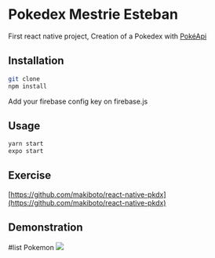 # Pokedex Mestrie Esteban

First react native project,
Creation of a Pokedex with [PokéApi](https://pokeapi.co/)

## Installation

```bash
git clone
npm install
```
Add your firebase config key on firebase.js

## Usage
```bash
yarn start
expo start
```

## Exercise
[https://github.com/makiboto/react-native-pkdx](https://github.com/makiboto/react-native-pkdx)

## Demonstration
#list Pokemon 
![](list_pokemon.gif)

